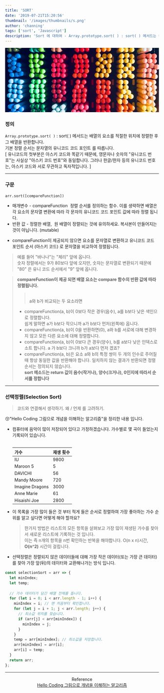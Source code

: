 ```yaml
---
title: 'SORT'
date: '2019-07-21T15:20:56'
thumbnail: '/images/thumbnails/s.png'
author: 'channing'
tags: ['sort', 'Javascript']
description: 'Sort 에 대하여 - Array.prototype.sort( ) : sort( ) 메서드는 배열의 요소를 적절한 위치에 정렬한 후 그 배열을 반환합니다. 기본 정렬 순서는 문자열의 유니코드 코드 포인트 를 따릅니다.'
---
```


![s](./s.png)

### 정의

`Array.prototype.sort( )` : sort( ) 메서드는 배열의 요소를 적절한 위치에 정렬한 후 그 배열을 반환합니다.<br>기본 정렬 순서는 문자열의 유니코드 코드 포인트 를 따릅니다.<br>
[ 유니코드의 첫부분은 아스키 코드와 똑같기 때문에, 영문자나 숫자의 "유니코드 번호"는 사실상 "아스키 코드 번호"와 동일합니다. 그러나 한글/한자 등의 유니코드 번호는, 아스키 코드와 서로 무관하고 독자적입니다. ]

---

### 구문

`arr.sort([compareFunction])`

- 매개변수 - compareFunction 
  정렬 순서를 정의하는 함수. 이를 생략하면 배열은 각 요소의 문자열 변환에 따라 각 문자의 유니코드 코드 포인트 값에 따라 정렬 됩니다.
- 반환 값 - 정렬한 배열,  원 배열이 정렬되는 것에 유의하세요. 복사본이 만들어지는 것이 아닙니다. (mutable)

* compareFunction이 제공되지 않으면 요소를 문자열로 변환하고 유니코드 코드 포인트 순서 (아스키 코드) 로 문자열을 비교하여 정렬됩니다.

> 예를 들어 "바나나"는 "체리" 앞에 옵니다. <br> 숫자 정렬에서는 9가 80보다 앞에 오지만, 숫자는 문자열로 변환되기 때문에 "80" 은 유니 코드 순서에서 "9" 앞에 옵니다.

> <b>compareFunction이 제공 되면 배열 요소는 compare 함수의 반환 값에 따라 정렬됩니다.</b>
>
> > <br>a와 b가 비교되는 두 요소라면
>
> - compareFunction(a, b)이 0보다 작은 경우(음수), a를 b보다 낮은 색인으로 정렬합니다. <br>
>   쉽게 말하면 a가 b보다 작으니까 a가 b보다 먼저(왼쪽에) 옵니다.
> - compareFunction(a, b)이 0을 반환하면(0), a와 b를 서로에 대해 변경하지 않고 모든 다른 요소에 대해 정렬합니다.<br>
> - compareFunction(a, b)이 0보다 큰 경우(양수), b를 a보다 낮은 인덱스로 소트 합니다. a 가 b보다 크니까 b가 a보다 먼저 겠죠?<br>
> - compareFunction(a, b)은 요소 a와 b의 특정 쌍이 두 개의 인수로 주어질 때 항상 동일한 값을 반환해야 합니다. 일치하지 않는 결과가 반환되면 정렬 순서는 정의되지 않습니다.
>   <br> <b>sort 메소드는 return 값이 음수(작거나), 양수(크거나), 0인지에 따라서 순서를 정합니다</b>

---

### 선택정렬(Selection Sort)

> 코드와 연결해서 생각하기. 왜 / 언제 를 고려하기.

😚"Hello Coding 그림으로 개념을 이해하는 알고리즘"을 정리한 내용 입니다.

- 컴퓨터에 음악이 많이 저장되어 있다고 가정하겠습니다. 가수별로 몇 곡이 들었는지 기록되어 있습니다.
  <br>
  <br>

  | 가수            | 재생 횟수 |
  | :-------------- | :-------- |
  | IU              | 9800      |
  | Maroon 5        | 5         |
  | DAVICHI         | 56        |
  | Mandy Moore     | 720       |
  | Imagine Dragons | 3000      |
  | Anne Marie      | 61        |
  | Hisaishi Joe    | 2800      |

- 이 목록을 가장 많이 들은 것 부터 적게 들은 순서로 정렬하여 가장 좋아하는 가수 순위를 알고 싶다면 어떻게 해야 할까요?

  > 한가지 방법은 리스트의 모든 항목을 살펴보고 가장 많이 재생된 가수를 찾아서 새로운 리스트에 기록하는 것 입니다.
  > <br> 이는 즉 n개의 항목을 n번 확인하는 반복을 해야합니다. O(n x n)시간, <b>O(n^2)</b> 시간이 걸립니다.

- 선택정렬은 정렬되지 않은 데이터들에 대해 가장 작은 데이터(또는 가장 큰 데이터)를 찾아 가장 앞(뒤)의 데이터와 교환해나가는 방식 입니다.

```js
const selectionSort = arr => {
  let minIndex;
  let temp;

  // 가수 데이터가 담긴 배열 전체를 돕니다.
  for (let i = 0; i < arr.length - 1; i++) {
    minIndex = i; // 맨 처음부터 확인합니다.
    for (let j = i + 1; j < arr.length; j++) {
      // 최소값 위치를 찾습니다.
      if (arr[j] < arr[minIndex]) {
        minIndex = j;
      }
    }
    temp = arr[minIndex]; // 최소값을 저장합니다.
    arr[minIndex] = arr[i];
    arr[i] = temp;
  }
  return arr;
};
```

---

<center>

Reference <br>
[Hello Coding 그림으로 개념을 이해하는 알고리즘](http://www.kyobobook.co.kr/product/detailViewKor.laf?ejkGb=KOR&mallGb=KOR&barcode=9788968483547&orderClick=LAG&Kc=)

</center>
